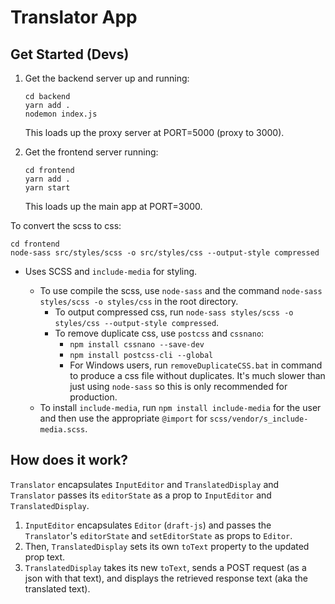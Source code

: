# Translator App

## Get Started (Devs)

1. Get the backend server up and running:

   ```
   cd backend
   yarn add .
   nodemon index.js
   ```

   This loads up the proxy server at PORT=5000 (proxy to 3000).

2. Get the frontend server running:

   ```
   cd frontend
   yarn add .
   yarn start
   ```

   This loads up the main app at PORT=3000.

To convert the scss to css:

```
cd frontend
node-sass src/styles/scss -o src/styles/css --output-style compressed
```

- Uses SCSS and `include-media` for styling.

  - To use compile the scss, use `node-sass` and the command `node-sass styles/scss -o styles/css` in the root directory.
    - To output compressed css, run `node-sass styles/scss -o styles/css --output-style compressed`.
    - To remove duplicate css, use `postcss` and `cssnano`:
      - `npm install cssnano --save-dev`
      - `npm install postcss-cli --global`
      - For Windows users, run `removeDuplicateCSS.bat` in command to produce a css file without duplicates. It's much slower than just using `node-sass` so this is only recommended for production.
  - To install `include-media`, run `npm install include-media` for the user and then use the appropriate `@import` for `scss/vendor/s_include-media.scss`.

## How does it work?

`Translator` encapsulates `InputEditor` and `TranslatedDisplay` and `Translator` passes its `editorState` as a prop to `InputEditor` and `TranslatedDisplay`.

1. `InputEditor` encapsulates `Editor` (`draft-js`) and passes the `Translator`'s `editorState` and `setEditorState` as props to `Editor`.
2. Then, `TranslatedDisplay` sets its own `toText` property to the updated prop text.
3. `TranslatedDisplay` takes its new `toText`, sends a POST request (as a json with that text), and displays the retrieved response text (aka the translated text).

